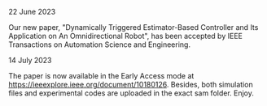 
22 June 2023

Our new paper, "Dynamically Triggered Estimator-Based Controller and Its Application on An Omnidirectional Robot", has been accepted by IEEE Transactions on Automation Science and Engineering. 

14 July 2023

The paper is now available in the Early Access mode at https://ieeexplore.ieee.org/document/10180126. 
Besides,
both simulation files and experimental codes are uploaded in the exact sam folder. Enjoy.


